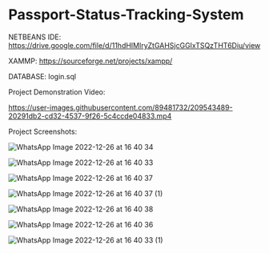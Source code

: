 # Passport-Status-Tracking-System

NETBEANS IDE: https://drive.google.com/file/d/11hdHIMlryZtGAHSjcGGIxTSQzTHT6Diu/view

XAMMP: https://sourceforge.net/projects/xampp/

DATABASE: login.sql

Project Demonstration Video:



https://user-images.githubusercontent.com/89481732/209543489-20291db2-cd32-4537-9f26-5c4ccde04833.mp4



Project Screenshots:

![WhatsApp Image 2022-12-26 at 16 40 34](https://user-images.githubusercontent.com/89481732/209542858-624eb963-ad73-4a8c-ae02-80ea42f0a69d.jpeg)

![WhatsApp Image 2022-12-26 at 16 40 33](https://user-images.githubusercontent.com/89481732/209542865-cb1089db-09b0-4145-a532-8532998444df.jpeg)

![WhatsApp Image 2022-12-26 at 16 40 37](https://user-images.githubusercontent.com/89481732/209542882-a930ef18-9a71-4a0c-8a78-1f3bdcb6f3f8.jpeg)

![WhatsApp Image 2022-12-26 at 16 40 37 (1)](https://user-images.githubusercontent.com/89481732/209542896-e6ad58d0-27f8-49f7-8aec-7a046d46a100.jpeg)

![WhatsApp Image 2022-12-26 at 16 40 38](https://user-images.githubusercontent.com/89481732/209542903-0a6a9e5c-0e7d-4997-8df4-9475a7c7a76a.jpeg)

![WhatsApp Image 2022-12-26 at 16 40 36](https://user-images.githubusercontent.com/89481732/209542913-e0d367e9-ae48-495f-942e-af61b1295b84.jpeg)

![WhatsApp Image 2022-12-26 at 16 40 33 (1)](https://user-images.githubusercontent.com/89481732/209542920-2372d715-0249-49c4-9a7d-23e0a8c7eccc.jpeg)
